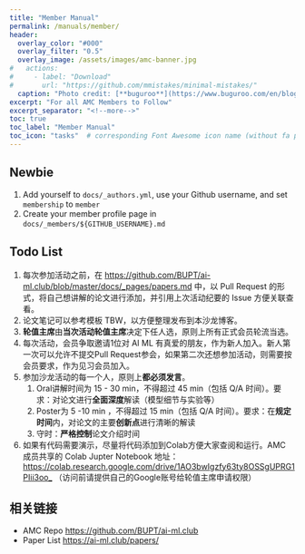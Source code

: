 ```yaml
---
title: "Member Manual"
permalink: /manuals/member/
header:
  overlay_color: "#000"
  overlay_filter: "0.5"
  overlay_image: /assets/images/amc-banner.jpg
#   actions:
#     - label: "Download"
#       url: "https://github.com/mmistakes/minimal-mistakes/"
  caption: "Photo credit: [**buguroo**](https://www.buguroo.com/en/blog/topic/ai)"
excerpt: "For all AMC Members to Follow"
excerpt_separator: "<!--more-->"
toc: true
toc_label: "Member Manual"
toc_icon: "tasks"  # corresponding Font Awesome icon name (without fa prefix)
---
```


## Newbie

1. Add yourself to `docs/_authors.yml`, use your Github username, and set `membership` to `member`
1. Create your member profile page in `docs/_members/${GITHUB_USERNAME}.md`

## Todo List

1. 每次参加活动之前，在 <https://github.com/BUPT/ai-ml.club/blob/master/docs/_pages/papers.md> 中，以 Pull Request 的形式，将自己想讲解的论文进行添加，并引用上次活动纪要的 Issue 方便关联查看。
2. 论文笔记可以参考模板 TBW，以方便整理发布到本沙龙博客。
3. **轮值主席**由**当次活动轮值主席**决定下任人选，原则上所有正式会员轮流当选。
4. 每次活动，会员争取邀请1位对 AI ML 有真爱的朋友，作为新人加入。新人第一次可以允许不提交Pull Request参会，如果第二次还想参加活动，则需要按会员要求，作为见习会员加入。
5. 参加沙龙活动的每一个人，原则上**都必须发言**。
    1. Oral讲解时间为 15 - 30 min，不得超过 45 min（包括 Q/A 时间）。要求：对论文进行**全面深度**解读（模型细节与实验等）
    2. Poster为 5 -10 min ，不得超过 15 min（包括 Q/A 时间）。要求：在**规定时间**内，对论文的主要**创新点**进行清晰的解读
    3. 守时：**严格控制**论文介绍时间
6. 如果有代码需要演示，尽量将代码添加到Colab方便大家查阅和运行。AMC 成员共享的 Colab Jupter Notebook 地址： <https://colab.research.google.com/drive/1AO3bwIgzfy63ty8OSSgUPRG1PIii3oo_> （访问前请提供自己的Google账号给轮值主席申请权限）

## 相关链接

- AMC Repo <https://github.com/BUPT/ai-ml.club>
- Paper List <https://ai-ml.club/papers/>
